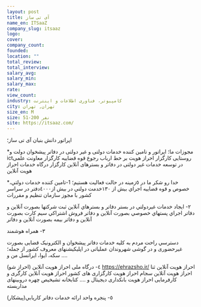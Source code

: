 ```yaml
---
layout: post
title: آی تی ساز
name_en: ITSaaZ
company_slug: itsaaz
logo: 
cover: 
company_count:
founded:
location: ""
total_review: 
total_interview: 
salary_avg: 
salary_min: 
salary_max: 
rate: 
view_count: 
industry: کامپیوتر، فناوری اطلاعات و اینترنت
city: تهران, تهران
size_en: M
size: 51-200 نفر
site: https://itsaaz.com/
---
```


اپراتور دانش بنيان آی تی ساز؛


*مجوزات ما؛
اپراتور و تامین کننده خدمات دولتی و غیر دولتی در دفاتر پیشخوان دولت و ictروستایی
کارگزار احراز هویت بر خط ارباب رجوع قوه قضاییه
کارگزار معاونت علمی در توسعه خدمات غیر دولتی در دفاتر و بسترهای آنلاین
کارگزار درگاه خدمات احراز هویت آنلاین

*خدا رو شکر ما در ٥زمینه در حالت فعالیت هستیم؛
1-تامين كننده خدمات دولتي، خصوص و قوه قضاييه
اجراي بيش از ١٣٠خدمت دولتي در بيش از٤٠٠٠دفتر در سراسر كشور با مجوز سازمان تنظيم و مقررات

٢- ايجاد خدمات غيردولتي
در بستر دفاتر و بسترهاي آنلاين
ثبت شركتها بصورت آنلاين و دفاتر
اجراي پستهاي خصوصي بصورت آنلاين و دفاتر
فروش اشتراكي سيم كارت بصورت آنلاين و دفاتر
بيمه بصورت آنلاين و دفاتر

٣- همراه هوشمند

دسترسي راحت مردم به کلیه خدمات دفاتر پیشخوان و الکترونیک قضایی بصورت غیرحضوری و در گوشی شهروندان
عملیاتی در اپلیکیشنهای معروف کشور از جمله؛ سکه، ایوا، ایرانسل من و ....

٤- درگاه ملی احراز هویت آنلاین (احراز شو)
https://ehrazsho.ir/
احراز هویت آنلاین ثنا
احراز هویت آنلاین سجام
احراز هویت کارگزاری های کشور
احراز هویت آنلاین کارگری و کارفرمایی
احراز هویت بانکداری دیجیتال و ....
کتابخانه تشیخیص چهره دروبینهای مداربسته

٥- پنجره واحد ارائه خدمات دفاتر كاريابي(پيشكار)